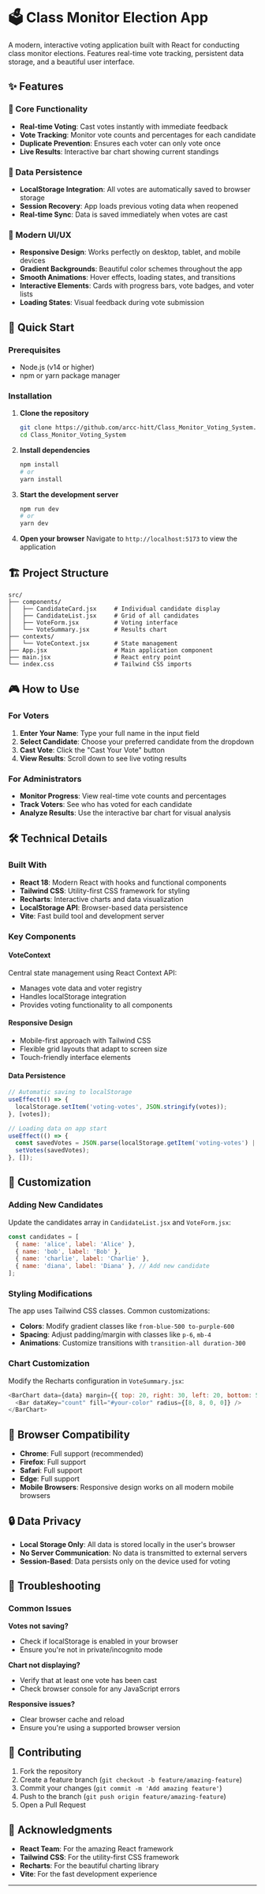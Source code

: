 # 🗳️ Class Monitor Election App

A modern, interactive voting application built with React for conducting class monitor elections. Features real-time vote tracking, persistent data storage, and a beautiful user interface.

## ✨ Features

### 🎯 Core Functionality
- **Real-time Voting**: Cast votes instantly with immediate feedback
- **Vote Tracking**: Monitor vote counts and percentages for each candidate
- **Duplicate Prevention**: Ensures each voter can only vote once
- **Live Results**: Interactive bar chart showing current standings

### 💾 Data Persistence
- **LocalStorage Integration**: All votes are automatically saved to browser storage
- **Session Recovery**: App loads previous voting data when reopened
- **Real-time Sync**: Data is saved immediately when votes are cast

### 🎨 Modern UI/UX
- **Responsive Design**: Works perfectly on desktop, tablet, and mobile devices
- **Gradient Backgrounds**: Beautiful color schemes throughout the app
- **Smooth Animations**: Hover effects, loading states, and transitions
- **Interactive Elements**: Cards with progress bars, vote badges, and voter lists
- **Loading States**: Visual feedback during vote submission

## 🚀 Quick Start

### Prerequisites
- Node.js (v14 or higher)
- npm or yarn package manager

### Installation

1. **Clone the repository**
   ```bash
   git clone https://github.com/arcc-hitt/Class_Monitor_Voting_System.git
   cd Class_Monitor_Voting_System
   ```

2. **Install dependencies**
   ```bash
   npm install
   # or
   yarn install
   ```

3. **Start the development server**
   ```bash
   npm run dev
   # or
   yarn dev
   ```

4. **Open your browser**
   Navigate to `http://localhost:5173` to view the application

## 🏗️ Project Structure

```
src/
├── components/
│   ├── CandidateCard.jsx     # Individual candidate display
│   ├── CandidateList.jsx     # Grid of all candidates
│   ├── VoteForm.jsx          # Voting interface
│   └── VoteSummary.jsx       # Results chart
├── contexts/
│   └── VoteContext.jsx       # State management
├── App.jsx                   # Main application component
├── main.jsx                  # React entry point
└── index.css                 # Tailwind CSS imports
```

## 🎮 How to Use

### For Voters
1. **Enter Your Name**: Type your full name in the input field
2. **Select Candidate**: Choose your preferred candidate from the dropdown
3. **Cast Vote**: Click the "Cast Your Vote" button
4. **View Results**: Scroll down to see live voting results

### For Administrators
- **Monitor Progress**: View real-time vote counts and percentages
- **Track Voters**: See who has voted for each candidate
- **Analyze Results**: Use the interactive bar chart for visual analysis

## 🛠️ Technical Details

### Built With
- **React 18**: Modern React with hooks and functional components
- **Tailwind CSS**: Utility-first CSS framework for styling
- **Recharts**: Interactive charts and data visualization
- **LocalStorage API**: Browser-based data persistence
- **Vite**: Fast build tool and development server

### Key Components

#### VoteContext
Central state management using React Context API:
- Manages vote data and voter registry
- Handles localStorage integration
- Provides voting functionality to all components

#### Responsive Design
- Mobile-first approach with Tailwind CSS
- Flexible grid layouts that adapt to screen size
- Touch-friendly interface elements

#### Data Persistence
```javascript
// Automatic saving to localStorage
useEffect(() => {
  localStorage.setItem('voting-votes', JSON.stringify(votes));
}, [votes]);

// Loading data on app start
useEffect(() => {
  const savedVotes = JSON.parse(localStorage.getItem('voting-votes') || '{}');
  setVotes(savedVotes);
}, []);
```

## 🎨 Customization

### Adding New Candidates
Update the candidates array in `CandidateList.jsx` and `VoteForm.jsx`:

```javascript
const candidates = [
  { name: 'alice', label: 'Alice' },
  { name: 'bob', label: 'Bob' },
  { name: 'charlie', label: 'Charlie' },
  { name: 'diana', label: 'Diana' }, // Add new candidate
];
```

### Styling Modifications
The app uses Tailwind CSS classes. Common customizations:

- **Colors**: Modify gradient classes like `from-blue-500 to-purple-600`
- **Spacing**: Adjust padding/margin with classes like `p-6`, `mb-4`
- **Animations**: Customize transitions with `transition-all duration-300`

### Chart Customization
Modify the Recharts configuration in `VoteSummary.jsx`:

```javascript
<BarChart data={data} margin={{ top: 20, right: 30, left: 20, bottom: 5 }}>
  <Bar dataKey="count" fill="#your-color" radius={[8, 8, 0, 0]} />
</BarChart>
```

## 📱 Browser Compatibility

- **Chrome**: Full support (recommended)
- **Firefox**: Full support
- **Safari**: Full support
- **Edge**: Full support
- **Mobile Browsers**: Responsive design works on all modern mobile browsers

## 🔒 Data Privacy

- **Local Storage Only**: All data is stored locally in the user's browser
- **No Server Communication**: No data is transmitted to external servers
- **Session-Based**: Data persists only on the device used for voting

## 🐛 Troubleshooting

### Common Issues

**Votes not saving?**
- Check if localStorage is enabled in your browser
- Ensure you're not in private/incognito mode

**Chart not displaying?**
- Verify that at least one vote has been cast
- Check browser console for any JavaScript errors

**Responsive issues?**
- Clear browser cache and reload
- Ensure you're using a supported browser version

## 🤝 Contributing

1. Fork the repository
2. Create a feature branch (`git checkout -b feature/amazing-feature`)
3. Commit your changes (`git commit -m 'Add amazing feature'`)
4. Push to the branch (`git push origin feature/amazing-feature`)
5. Open a Pull Request


## 🙏 Acknowledgments

- **React Team**: For the amazing React framework
- **Tailwind CSS**: For the utility-first CSS framework
- **Recharts**: For the beautiful charting library
- **Vite**: For the fast development experience

---